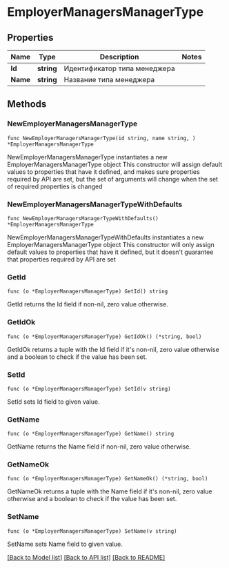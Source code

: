 # EmployerManagersManagerType

## Properties

Name | Type | Description | Notes
------------ | ------------- | ------------- | -------------
**Id** | **string** | Идентификатор типа менеджера | 
**Name** | **string** | Название типа менеджера | 

## Methods

### NewEmployerManagersManagerType

`func NewEmployerManagersManagerType(id string, name string, ) *EmployerManagersManagerType`

NewEmployerManagersManagerType instantiates a new EmployerManagersManagerType object
This constructor will assign default values to properties that have it defined,
and makes sure properties required by API are set, but the set of arguments
will change when the set of required properties is changed

### NewEmployerManagersManagerTypeWithDefaults

`func NewEmployerManagersManagerTypeWithDefaults() *EmployerManagersManagerType`

NewEmployerManagersManagerTypeWithDefaults instantiates a new EmployerManagersManagerType object
This constructor will only assign default values to properties that have it defined,
but it doesn't guarantee that properties required by API are set

### GetId

`func (o *EmployerManagersManagerType) GetId() string`

GetId returns the Id field if non-nil, zero value otherwise.

### GetIdOk

`func (o *EmployerManagersManagerType) GetIdOk() (*string, bool)`

GetIdOk returns a tuple with the Id field if it's non-nil, zero value otherwise
and a boolean to check if the value has been set.

### SetId

`func (o *EmployerManagersManagerType) SetId(v string)`

SetId sets Id field to given value.


### GetName

`func (o *EmployerManagersManagerType) GetName() string`

GetName returns the Name field if non-nil, zero value otherwise.

### GetNameOk

`func (o *EmployerManagersManagerType) GetNameOk() (*string, bool)`

GetNameOk returns a tuple with the Name field if it's non-nil, zero value otherwise
and a boolean to check if the value has been set.

### SetName

`func (o *EmployerManagersManagerType) SetName(v string)`

SetName sets Name field to given value.



[[Back to Model list]](../README.md#documentation-for-models) [[Back to API list]](../README.md#documentation-for-api-endpoints) [[Back to README]](../README.md)



